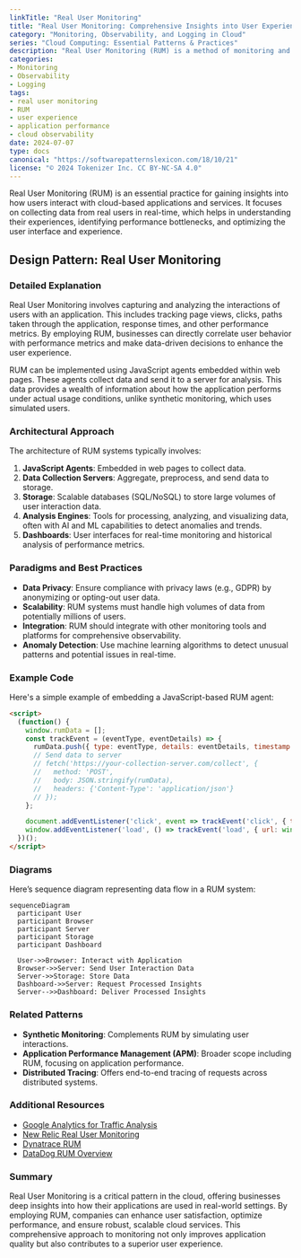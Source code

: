 ```yaml
---
linkTitle: "Real User Monitoring"
title: "Real User Monitoring: Comprehensive Insights into User Experience"
category: "Monitoring, Observability, and Logging in Cloud"
series: "Cloud Computing: Essential Patterns & Practices"
description: "Real User Monitoring (RUM) is a method of monitoring and analyzing the actual use of cloud applications and services by end-users. It provides insights into user behavior, application performance, and helps in improving the overall user experience."
categories:
- Monitoring
- Observability
- Logging
tags:
- real user monitoring
- RUM
- user experience
- application performance
- cloud observability
date: 2024-07-07
type: docs
canonical: "https://softwarepatternslexicon.com/18/10/21"
license: "© 2024 Tokenizer Inc. CC BY-NC-SA 4.0"
---
```


Real User Monitoring (RUM) is an essential practice for gaining insights into how users interact with cloud-based applications and services. It focuses on collecting data from real users in real-time, which helps in understanding their experiences, identifying performance bottlenecks, and optimizing the user interface and experience.

## Design Pattern: Real User Monitoring

### Detailed Explanation

Real User Monitoring involves capturing and analyzing the interactions of users with an application. This includes tracking page views, clicks, paths taken through the application, response times, and other performance metrics. By employing RUM, businesses can directly correlate user behavior with performance metrics and make data-driven decisions to enhance the user experience.

RUM can be implemented using JavaScript agents embedded within web pages. These agents collect data and send it to a server for analysis. This data provides a wealth of information about how the application performs under actual usage conditions, unlike synthetic monitoring, which uses simulated users.

### Architectural Approach

The architecture of RUM systems typically involves:

1. **JavaScript Agents**: Embedded in web pages to collect data.
2. **Data Collection Servers**: Aggregate, preprocess, and send data to storage.
3. **Storage**: Scalable databases (SQL/NoSQL) to store large volumes of user interaction data.
4. **Analysis Engines**: Tools for processing, analyzing, and visualizing data, often with AI and ML capabilities to detect anomalies and trends.
5. **Dashboards**: User interfaces for real-time monitoring and historical analysis of performance metrics.

### Paradigms and Best Practices

- **Data Privacy**: Ensure compliance with privacy laws (e.g., GDPR) by anonymizing or opting-out user data.
- **Scalability**: RUM systems must handle high volumes of data from potentially millions of users.
- **Integration**: RUM should integrate with other monitoring tools and platforms for comprehensive observability.
- **Anomaly Detection**: Use machine learning algorithms to detect unusual patterns and potential issues in real-time.

### Example Code

Here's a simple example of embedding a JavaScript-based RUM agent:

```html
<script>
  (function() {
    window.rumData = [];
    const trackEvent = (eventType, eventDetails) => {
      rumData.push({ type: eventType, details: eventDetails, timestamp: new Date().toISOString() });
      // Send data to server
      // fetch('https://your-collection-server.com/collect', {
      //   method: 'POST',
      //   body: JSON.stringify(rumData),
      //   headers: {'Content-Type': 'application/json'}
      // });
    };

    document.addEventListener('click', event => trackEvent('click', { target: event.target.tagName }));
    window.addEventListener('load', () => trackEvent('load', { url: window.location.href }));
  })();
</script>
```

### Diagrams

Here’s sequence diagram representing data flow in a RUM system:

```mermaid
sequenceDiagram
  participant User
  participant Browser
  participant Server
  participant Storage
  participant Dashboard

  User->>Browser: Interact with Application
  Browser->>Server: Send User Interaction Data
  Server->>Storage: Store Data
  Dashboard->>Server: Request Processed Insights
  Server-->>Dashboard: Deliver Processed Insights
```

### Related Patterns

- **Synthetic Monitoring**: Complements RUM by simulating user interactions.
- **Application Performance Management (APM)**: Broader scope including RUM, focusing on application performance.
- **Distributed Tracing**: Offers end-to-end tracing of requests across distributed systems.

### Additional Resources

- [Google Analytics for Traffic Analysis](https://analytics.google.com/)
- [New Relic Real User Monitoring](https://newrelic.com/platform/real-user-monitoring)
- [Dynatrace RUM](https://www.dynatrace.com/platform/real-user-monitoring/)
- [DataDog RUM Overview](https://www.datadoghq.com/real-user-monitoring/)

### Summary

Real User Monitoring is a critical pattern in the cloud, offering businesses deep insights into how their applications are used in real-world settings. By employing RUM, companies can enhance user satisfaction, optimize performance, and ensure robust, scalable cloud services. This comprehensive approach to monitoring not only improves application quality but also contributes to a superior user experience.
